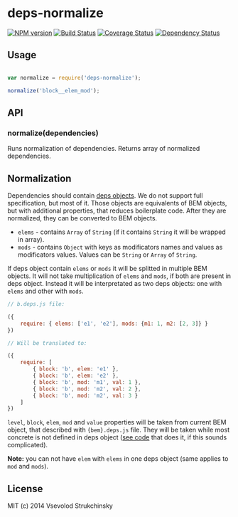 # deps-normalize

[![NPM version][npm-image]][npm-url] [![Build Status][travis-image]][travis-url] [![Coverage Status][coveralls-image]][coveralls-url] [![Dependency Status][depstat-image]][depstat-url]

## Usage

```js

var normalize = require('deps-normalize');

normalize('block__elem_mod');
```

## API

### normalize(dependencies)

Runs normalization of dependencies. Returns array of normalized dependencies.

## Normalization

Dependencies should contain [deps objects](http://bem.info/tools/bem/bem-tools/depsjs/). We do not support full specification, but most of it. Those objects are equivalents of BEM objects, but with additional properties, that reduces boilerplate code. After they are normalized, they can be converted to BEM objects.

 * `elems` - contains `Array` of `String` (if it contains `String` it will be wrapped in array).
 * `mods` - contains `Object` with keys as modificators names and values as modificators values. Values can be `String` or `Array` of `String`.

If deps object contain `elems` or `mods` it will be splitted in multiple BEM objects. It will not take multiplication of `elems` and `mods`, if both are present in deps object. Instead it will be interpretated as two deps objects: one with `elems` and other with `mods`.

```js
// b.deps.js file:

({
    require: { elems: ['e1', 'e2'], mods: {m1: 1, m2: [2, 3]} }
})

// Will be translated to:

({
    require: [
        { block: 'b', elem: 'e1' },
        { block: 'b', elem: 'e2' },
        { block: 'b', mod: 'm1', val: 1 },
        { block: 'b', mod: 'm2', val: 2 },
        { block: 'b', mod: 'm2', val: 3 }
    ]
})
```

`level`, `block`, `elem`, `mod` and `value` properties will be taken from current BEM object, that described with `{bem}.deps.js` file. They will be taken while most concrete is not defined in deps object ([see code](https://github.com/floatdrop/bem-object/blob/master/lib/object.js#L19-L25) that does it, if this sounds complicated).

__Note:__ you can not have `elem` with `elems` in one deps object (same applies to `mod` and `mods`).

## License

MIT (c) 2014 Vsevolod Strukchinsky

[npm-url]: https://npmjs.org/package/deps-normalize
[npm-image]: http://img.shields.io/npm/v/deps-normalize.svg?style=flat

[travis-url]: http://travis-ci.org/floatdrop/deps-normalize
[travis-image]: http://img.shields.io/travis/floatdrop/deps-normalize.svg?branch=master&style=flat

[depstat-url]: https://david-dm.org/floatdrop/deps-normalize
[depstat-image]: http://img.shields.io/david/floatdrop/deps-normalize.svg?style=flat

[coveralls-url]: https://coveralls.io/r/floatdrop/deps-normalize
[coveralls-image]: http://img.shields.io/coveralls/floatdrop/deps-normalize.svg?style=flat

